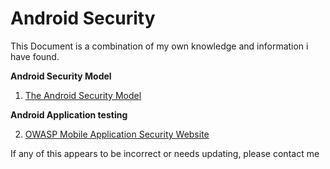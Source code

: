 # Android Security

This Document is a combination of my own knowledge and information i have found.

__Android Security Model__  

1. [The Android Security Model](https://arxiv.org/pdf/1904.05572.pdf)

__Android Application testing__

2. [OWASP Mobile Application Security Website](https://mas.owasp.org/)


If any of this appears to be incorrect or needs updating, please contact me 
